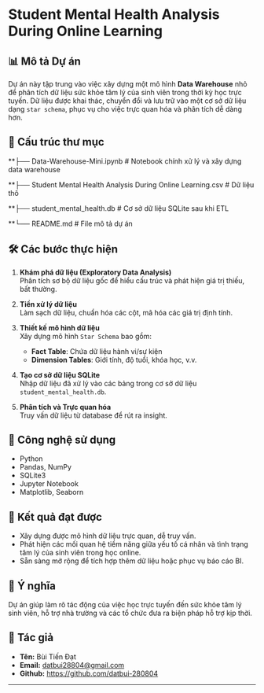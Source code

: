 # Student Mental Health Analysis During Online Learning

## 📊 Mô tả Dự án

Dự án này tập trung vào việc xây dựng một mô hình **Data Warehouse** nhỏ để phân tích dữ liệu sức khỏe tâm lý của sinh viên trong thời kỳ học trực tuyến. Dữ liệu được khai thác, chuyển đổi và lưu trữ vào một cơ sở dữ liệu dạng `star schema`, phục vụ cho việc trực quan hóa và phân tích dễ dàng hơn.

## 📁 Cấu trúc thư mục

**├── Data-Warehouse-Mini.ipynb # Notebook chính xử lý và xây dựng data warehouse

**├── Student Mental Health Analysis During Online Learning.csv # Dữ liệu thô

**├── student_mental_health.db # Cơ sở dữ liệu SQLite sau khi ETL

**└── README.md # File mô tả dự án


## 🛠️ Các bước thực hiện

1. **Khám phá dữ liệu (Exploratory Data Analysis)**  
   Phân tích sơ bộ dữ liệu gốc để hiểu cấu trúc và phát hiện giá trị thiếu, bất thường.

2. **Tiền xử lý dữ liệu**  
   Làm sạch dữ liệu, chuẩn hóa các cột, mã hóa các giá trị định tính.

3. **Thiết kế mô hình dữ liệu**  
   Xây dựng mô hình `Star Schema` bao gồm:
   - **Fact Table**: Chứa dữ liệu hành vi/sự kiện
   - **Dimension Tables**: Giới tính, độ tuổi, khóa học, v.v.

4. **Tạo cơ sở dữ liệu SQLite**  
   Nhập dữ liệu đã xử lý vào các bảng trong cơ sở dữ liệu `student_mental_health.db`.

5. **Phân tích và Trực quan hóa**  
   Truy vấn dữ liệu từ database để rút ra insight.

## 🧰 Công nghệ sử dụng

- Python
- Pandas, NumPy
- SQLite3
- Jupyter Notebook
- Matplotlib, Seaborn

## 📌 Kết quả đạt được

- Xây dựng được mô hình dữ liệu trực quan, dễ truy vấn.
- Phát hiện các mối quan hệ tiềm năng giữa yếu tố cá nhân và tình trạng tâm lý của sinh viên trong học online.
- Sẵn sàng mở rộng để tích hợp thêm dữ liệu hoặc phục vụ báo cáo BI.

## 🧠 Ý nghĩa

Dự án giúp làm rõ tác động của việc học trực tuyến đến sức khỏe tâm lý sinh viên, hỗ trợ nhà trường và các tổ chức đưa ra biện pháp hỗ trợ kịp thời.

## 📎 Tác giả

- **Tên:** Bùi Tiến Đạt
- **Email:** datbui28804@gmail.com
- **Github:** https://github.com/datbui-280804

---

